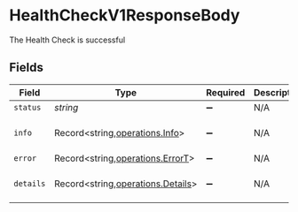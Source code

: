 # HealthCheckV1ResponseBody

The Health Check is successful

## Fields

| Field       | Type                                                                 | Required | Description | Example                                                            |
| ----------- | -------------------------------------------------------------------- | -------- | ----------- | ------------------------------------------------------------------ |
| `status`  | *string*                                                           | ➖       | N/A         | ok                                                                 |
| `info`    | Record<string,[operations.Info](../../models/operations/info.md)>       | ➖       | N/A         | {``"database": {``"status": "up"``}``} |
| `error`   | Record<string,[operations.ErrorT](../../models/operations/errort.md)>   | ➖       | N/A         | {}                                                                 |
| `details` | Record<string,[operations.Details](../../models/operations/details.md)> | ➖       | N/A         | {``"database": {``"status": "up"``}``} |
